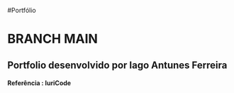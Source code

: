 #Portfólio

# BRANCH MAIN
## Portfolio desenvolvido por <b>Iago Antunes Ferreira<b>
#### Referência : IuriCode
